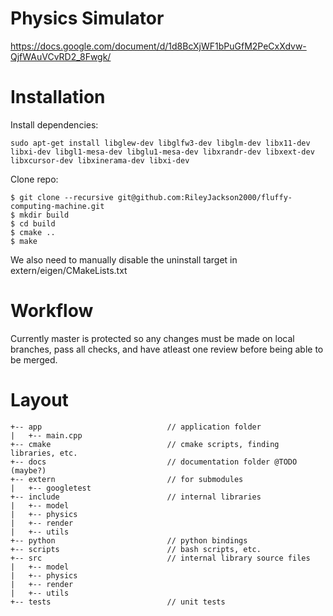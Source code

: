 # Physics Simulator

https://docs.google.com/document/d/1d8BcXjWF1bPuGfM2PeCxXdvw-QjfWAuVCvRD2_8Fwgk/

# Installation

Install dependencies:

```console
sudo apt-get install libglew-dev libglfw3-dev libglm-dev libx11-dev libxi-dev libgl1-mesa-dev libglu1-mesa-dev libxrandr-dev libxext-dev libxcursor-dev libxinerama-dev libxi-dev
```

Clone repo:

```console
$ git clone --recursive git@github.com:RileyJackson2000/fluffy-computing-machine.git
$ mkdir build
$ cd build
$ cmake ..
$ make
```

We also need to manually disable the uninstall target in extern/eigen/CMakeLists.txt

# Workflow
Currently master is protected so any changes must be made on local branches, pass all checks, and have atleast one review before being able to be merged.

# Layout
```
+-- app                            // application folder
|   +-- main.cpp
+-- cmake                          // cmake scripts, finding libraries, etc.
+-- docs                           // documentation folder @TODO (maybe?)
+-- extern                         // for submodules
|   +-- googletest
+-- include                        // internal libraries
|   +-- model
|   +-- physics
|   +-- render
|   +-- utils
+-- python                         // python bindings
+-- scripts                        // bash scripts, etc.
+-- src                            // internal library source files
|   +-- model
|   +-- physics
|   +-- render
|   +-- utils
+-- tests                          // unit tests
```
